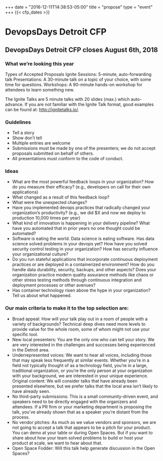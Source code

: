 +++
date = "2016-12-11T14:38:53-05:00"
title = "propose"
type = "event"
+++
  {{< cfp_dates >}}
  

# DevopsDays Detroit CFP
## DevopsDays Detroit CFP closes August 6th, 2018
### What we’re looking this year

Types of Accepted Proposals 
Ignite Sessions: 5-minute, auto-forwarding talk
Presentations: A 30-minute talk on a topic of your choice, with some time for questions.
Workshops: A 90-minute hands-on workshop for attendees to learn something new.

The Ignite Talks are 5 minute talks with 20 slides (max.) which auto-advance. If you are not familiar with the Ignite Talk format, good examples can be found at: http://ignitetalks.io/.

### Guidelines

 - Tell a story
 - Show don’t tell
 - Multiple entries are welcome
 - Submissions must be made by one of the presenters; we do not accept proposals submitted on behalf of others.
 - All presentations must conform to the code of conduct.

### Ideas

 - What are the most powerful feedback loops in your organization? How do you measure their efficacy? (e.g., developers on call for their own applications)
 - What changed as a result of this feedback loop?
 - What were the unexpected changes? 
 - Have you implemented devops practices that radically changed your organization’s productivity? (e.g., we did $X and now we deploy to production 10,000 times per year)
 - What kind of innovation is happening in your delivery pipeline? What have you automated that in prior years no one thought could be automated?
 - Software is eating the world. Data science is eating software. Has data science solved problems in your devops yet?
How have you solved security control testing in your organization? How has security influence your organizational culture?
 - Do you run stateful applications that incorporate continuous deployment practices or are deployed in a containerized environment? How do you handle data durability, security, backups, and other aspects?
Does your organization practice modern quality assurance methods like chaos or other stress testing methods through continuous integration and deployment processes or other avenues?
 - Has container technology risen above the hype in your organization? Tell us about what happened.


### Our main criteria to make it to the top selection are:

 - Broad appeal: How will your talk play out in a room of people with a variety of backgrounds? Technical deep dives need more levels to provide value for the whole room, some of whom might not use your specific tool.
 - New local presenters: You are the only one who can tell your story. We are very interested in the challenges and successes being experienced in the Detroit area. 
 - Underrepresented voices: We want to hear all voices, including those that may speak less frequently at similar events. Whether you’re in a field not typically thought of as a technology field, you’re in a large, traditional organization, or you’re the only person at your organization with your background, we are interested in your unique experience.
Original content: We will consider talks that have already been presented elsewhere, but we prefer talks that the local area isn’t likely to have already seen.
 - No third-party submissions: This is a small community-driven event, and speakers need to be directly engaged with the organizers and attendees. If a PR firm or your marketing department is proposing the talk, you’ve already shown that as a speaker you’re distant from the process.
 - No vendor pitches: As much as we value vendors and sponsors, we are not going to accept a talk that appears to be a pitch for your product. You can demo at your table or during Open Spaces. But if you want to share about how your team solved problems to build or host your product at scale, we want to hear about that. 
 - Open Space Fodder: Will this talk help generate discussion in the Open Spaces?










